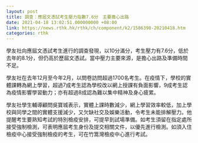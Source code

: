 ```yaml
---
layout: post
title: 調查：應屆文憑試考生壓力指數7.6分　主要擔心出路
date: 2021-04-18 13:02:51.000000000 +08:00
link: https://news.rthk.hk/rthk/ch/component/k2/1586398-20210418.htm
categories: rthk
---
```


學友社向應屆文憑試考生進行的調查發現，以10分滿分，考生壓力有7.6分，低於去年的8.1分，但仍高於歷屆文憑試。當中壓力主要來源，是擔心出路及準備時間不足。

學友社在去年12月至今年2月，以問卷訪問超過1700名考生。在疫情下，學校的實體課轉為網上學習，超過7成考生認為學校改以網上授課有負面影響，9成考生認為疫情影響學習動力；亦有超過8成認為難以集中精神及身心疲累。

學友社學生輔導顧問吳寶城表示，實體上課時數減少，網上學習效率較低，加上學校與同學之間的實體支援減少，又欠缺社交及娛樂活動，令考生未能排解壓力。他提醒考生要熟知考試的特別檢疫安排，可提早到試場準備。如考生須留在指定處所接受強制檢測，可表明應屆考生身份及提交相關文件，以優先進行檢測。如須入住檢疫中心接受強制檢疫的考生，可在竹篙灣檢疫中心進行考試。
